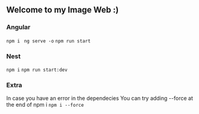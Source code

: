 ## Welcome to my Image Web :)

### Angular 
`npm i `
`ng serve -o`
`npm run start`

### Nest
`npm i`
`npm run start:dev`

### Extra
In case you have an error in the dependecies
You can try adding --force at the end of npm i
`npm i --force`